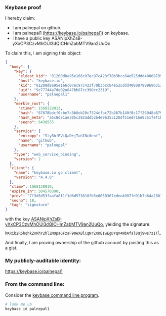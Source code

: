 ### Keybase proof

I hereby claim:

  * I am palnepal on github.
  * I am palnepal1 (https://keybase.io/palnepal1) on keybase.
  * I have a public key ASANipXhZsB-yXxCP3CzvMhOUl3dQICHmZabMTV9an2UuQo

To claim this, I am signing this object:

```json
{
  "body": {
    "key": {
      "eldest_kid": "01200d8a95e166c07ec97c423f70b3bcc84e525ddd40808799969b31357d6a7d94b90a",
      "host": "keybase.io",
      "kid": "01200d8a95e166c07ec97c423f70b3bcc84e525ddd40808799969b31357d6a7d94b90a",
      "uid": "9c77744a7de02a047bb87cc390cc2319",
      "username": "palnepal1"
    },
    "merkle_root": {
      "ctime": 1568128013,
      "hash": "67678bdcf0cbe7c3b8eb20c7324cfbc72b267b140f8c17f26948a879c3332d9a343ad05cdbad90e1b0b0b339572af3650a0a20864f9f2eb272ca0003ce028147",
      "hash_meta": "a6c8d81ae305c282add52b4e9b355128df51ed716e8351fef1b0a092123ece05",
      "seqno": 6436535
    },
    "service": {
      "entropy": "SlyBbfBViQaD+jTuhINc0enf",
      "name": "github",
      "username": "palnepal"
    },
    "type": "web_service_binding",
    "version": 2
  },
  "client": {
    "name": "keybase.io go client",
    "version": "4.4.0"
  },
  "ctime": 1568128019,
  "expire_in": 504576000,
  "prev": "7f3d6d53faafa8f1f1d6d973810fb5e0058367edee4907fd91b7b64a2301f931",
  "seqno": 18,
  "tag": "signature"
}
```

with the key [ASANipXhZsB-yXxCP3CzvMhOUl3dQICHmZabMTV9an2UuQo](https://keybase.io/palnepal1), yielding the signature:

```
hKRib2R5hqhkZXRhY2hlZMOpaGFzaF90eXBlCqNrZXnEIwEgDYqV4WbAfsl8Qj9ws7zITlJd3UCAh5mWmzE1fWp9lLkKp3BheWxvYWTESpcCEsQgfz1tU/qvqPHx1tlzgQ+14AWDZ+3uSQf9kbe2SiMB+THEIPruoALvmZt4cLtbfmrEZFoPRgPiplpnVHun/PvJgwu1AgHCo3NpZ8RA+kTLcF7xnWtWVeGv20Pb4AWZzgNcRG5po3N1gzElpFl3ufb6N06+RD5MSCG6VQRt/lxuZ/ri+qqP8F5yItKhA6hzaWdfdHlwZSCkaGFzaIKkdHlwZQildmFsdWXEIAG2KlwWI/eAKaTqnHFwUmr9hX5KlXZaPGf4BiTzUmAqo3RhZ80CAqd2ZXJzaW9uAQ==

```

And finally, I am proving ownership of the github account by posting this as a gist.

### My publicly-auditable identity:

https://keybase.io/palnepal1

### From the command line:

Consider the [keybase command line program](https://keybase.io/download).

```bash
# look me up
keybase id palnepal1
```
